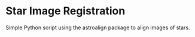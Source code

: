 # Star Image Registration
Simple Python script using the astroalign package to align images of stars.
